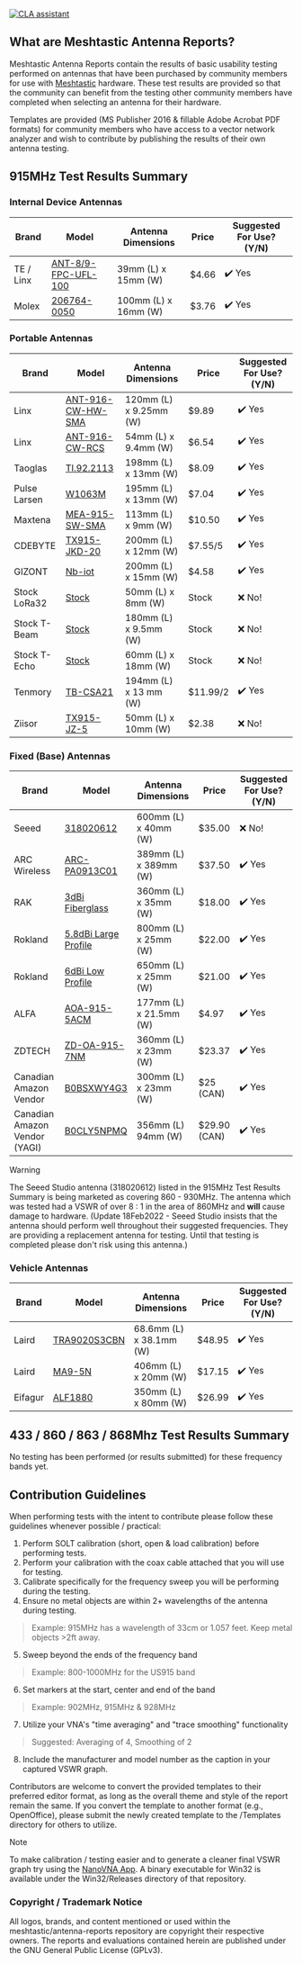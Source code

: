 [![CLA assistant](https://cla-assistant.io/readme/badge/meshtastic/antenna-reports)](https://cla-assistant.io/meshtastic/antenna-reports)

## What are Meshtastic Antenna Reports?

Meshtastic Antenna Reports contain the results of basic usability testing performed on antennas that have been purchased by community members for use with [Meshtastic](https://www.meshtastic.org) hardware. These test results are provided so that the community can benefit from the testing other community members have completed when selecting an antenna for their hardware.

Templates are provided (MS Publisher 2016 & fillable Adobe Acrobat PDF formats) for community members who have access to a vector network analyzer and wish to contribute by publishing the results of their own antenna testing.

## 915MHz Test Results Summary

### Internal Device Antennas

| Brand | Model | Antenna Dimensions | Price | Suggested For Use? (Y/N) |
| --- | --- | --- | --- | --- |
| TE / Linx | [ANT-8/9-FPC-UFL-100](PDFs/ANT-89-FPC-UFL-100.pdf) | 39mm (L) x 15mm (W) | $4.66 | ✔️ Yes |
| Molex | [206764-0050](PDFs/206764-0050.pdf) | 100mm (L) x 16mm (W) | $3.76 | ✔️ Yes |

### Portable Antennas

| Brand | Model | Antenna Dimensions | Price | Suggested For Use? (Y/N) |
| --- | --- | --- | --- | --- |
| Linx | [ANT-916-CW-HW-SMA](PDFs/ANT-916-CW-HW-SMA.pdf) | 120mm (L) x 9.25mm (W) | $9.89 | ✔️ Yes |
| Linx | [ANT-916-CW-RCS](PDFs/TE_Connectivity_Linx-ANT-916-CW-RCS-ND.pdf) | 54mm (L) x 9.4mm (W) | $6.54 | ✔️ Yes |
| Taoglas | [TI.92.2113](PDFs/TI.92.2113.pdf) | 198mm (L) x 13mm (W) | $8.09 | ✔️ Yes |
| Pulse Larsen | [W1063M](PDFs/W1063M.pdf) | 195mm (L) x 13mm (W) | $7.04 | ✔️ Yes |
| Maxtena | [MEA-915-SW-SMA](PDFs/MEA-915-SW-SMA.pdf) | 113mm (L) x 9mm (W) | $10.50 | ✔️ Yes |
| CDEBYTE | [TX915-JKD-20](PDFs/CDEBYTE_TX915-JKD-20.pdf) | 200mm (L) x 12mm (W) | $7.55/5 | ✔️ Yes |
| GIZONT | [Nb-iot](PDFs/Gizont_Nb-iot.pdf) | 200mm (L) x 15mm (W) | $4.58 | ✔️ Yes |
| Stock LoRa32 | [Stock](PDFs/Stock_LoRa32V21161.pdf) | 50mm (L) x 8mm (W) | Stock | ❌ No! |
| Stock T-Beam | [Stock](PDFs/Stock_T-Beam.pdf) | 180mm (L) x 9.5mm (W) | Stock | ❌ No! |
| Stock T-Echo | [Stock](PDFs/Stock_T-Echo.pdf) | 60mm (L) x 18mm (W) | Stock | ❌ No! |
| Tenmory | [TB-CSA21](PDFs/Tenmory_TB-CSA21.pdf) | 194mm (L) x 13 mm (W) | $11.99/2 | ✔️ Yes |
| Ziisor | [TX915-JZ-5](PDFs/Ziisor_TX915-JZ-5.pdf) | 50mm (L) x 10mm (W) | $2.38 | ❌ No! |


### Fixed (Base) Antennas

| Brand | Model | Antenna Dimensions | Price | Suggested For Use? (Y/N) |
| --- | --- | --- | --- | --- |
| Seeed | [318020612](PDFs/318020612.pdf) | 600mm (L) x 40mm (W) | $35.00 | ❌ No! |
| ARC Wireless | [ARC-PA0913C01](PDFs/ARC-PA0913C01.pdf) | 389mm (L) x 389mm (W) | $37.50 | ✔️ Yes |
| RAK | [3dBi Fiberglass](PDFs/RAK-3dBi.pdf) | 360mm (L) x 35mm (W) | $18.00 | ✔️ Yes |
| Rokland | [5.8dBi Large Profile](PDFs/Rockland-5_8dBi-Large-Profile.pdf) | 800mm (L) x 25mm (W) | $22.00 | ✔️ Yes |
| Rokland | [6dBi Low Profile](PDFs/Rockland-6dBi-Low-Profile.pdf) | 650mm (L) x 25mm (W) | $21.00 | ✔️ Yes |
| ALFA | [AOA-915-5ACM](PDFs/AOA-915-5ACM.pdf) | 177mm (L) x 21.5mm (W) | $4.97 | ✔️ Yes |
| ZDTECH | [ZD-OA-915-7NM](PDFs/ZDTECH-ZD-OA-915-7NM.pdf) | 360mm (L) x 23mm (W) | $23.37 | ✔️ Yes |
| Canadian Amazon Vendor | [B0BSXWY4G3](PDFs/B0BSXWY4G3.pdf) | 300mm (L) x 23mm (W) | $25 (CAN) | ✔️ Yes |
| Canadian Amazon Vendor (YAGI) | [B0CLY5NPMQ](PDFs/B0CLY5NPMQ.pdf) | 356mm (L) 94mm (W) | $29.90 (CAN) | ✔️ Yes |

> [!WARNING] 
> The Seeed Studio antenna (318020612) listed in the 915MHz Test Results Summary is being marketed as covering 860 - 930MHz. The antenna which was tested had a VSWR of over 8 : 1 in the area of 860MHz and **will** cause damage to hardware. (Update 18Feb2022 - Seeed Studio insists that the antenna should perform well throughout their suggested frequencies. They are providing a replacement antenna for testing. Until that testing is completed please don't risk using this antenna.)

### Vehicle Antennas

| Brand | Model | Antenna Dimensions | Price | Suggested For Use? (Y/N) |
| --- | --- | --- | --- | --- |
| Laird | [TRA9020S3CBN](PDFs/TRA9020S3CBN.pdf) | 68.6mm (L) x 38.1mm (W) | $48.95 | ✔️ Yes |
| Laird | [MA9-5N](PDFs/MA9-5N.pdf) | 406mm (L) x 20mm (W) | $17.15 | ✔️ Yes |
| Eifagur | [ALF1880](PDFs/Eifagur-ALF1880-B09MRGDTPZ.pdf) | 350mm (L) x 80mm (W) | $26.99 | ✔️ Yes |

## 433 / 860 / 863 / 868Mhz Test Results Summary

No testing has been performed (or results submitted) for these frequency bands yet.

## Contribution Guidelines

When performing tests with the intent to contribute please follow these guidelines whenever possible / practical: 

1. Perform SOLT calibration (short, open & load calibration) before performing tests.
2. Perform your calibration with the coax cable attached that you will use for testing.
3. Calibrate specifically for the frequency sweep you will be performing during the testing.
4. Ensure no metal objects are within 2+ wavelengths of the antenna during testing.
> Example: 915MHz has a wavelength of 33cm or 1.057 feet. Keep metal objects >2ft away.
5. Sweep beyond the ends of the frequency band
> Example: 800-1000MHz for the US915 band
6. Set markers at the start, center and end of the band
> Example: 902MHz, 915MHz & 928MHz
7. Utilize your VNA's "time averaging" and "trace smoothing" functionality
> Suggested: Averaging of 4, Smoothing of 2
8. Include the manufacturer and model number as the caption in your captured VSWR graph.

Contributors are welcome to convert the provided templates to their preferred editor format, as long as the overall theme and style of the report remain the same. If you convert the template to another format (e.g., OpenOffice), please submit the newly created template to the /Templates directory for others to utilize.

> [!Note]
> To make calibration / testing easier and to generate a cleaner final VSWR graph try using the [NanoVNA App](https://github.com/owenduffy/NanoVNA-App). A binary executable for Win32 is available under the Win32/Releases directory of that repository.

### Copyright / Trademark Notice

All logos, brands, and content mentioned or used within the meshtastic/antenna-reports repository are copyright their respective owners. The reports and evaluations contained herein are published under the GNU General Public License (GPLv3).
